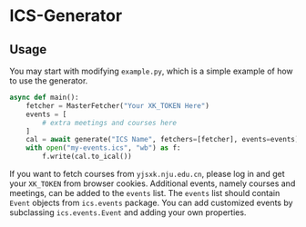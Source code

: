 # ICS-Generator

## Usage

You may start with modifying `example.py`, which is a simple example of how to use the generator.

```python
async def main():
    fetcher = MasterFetcher("Your XK_TOKEN Here")
    events = [
        # extra meetings and courses here
    ]
    cal = await generate("ICS Name", fetchers=[fetcher], events=events)
    with open("my-events.ics", "wb") as f:
        f.write(cal.to_ical())
```

If you want to fetch courses from `yjsxk.nju.edu.cn`, please log in and get your `XK_TOKEN` from browser cookies.
Additional events, namely courses and meetings, can be added to the `events` list.
The `events` list should contain `Event` objects from `ics.events` package. You can add customized events by
subclassing `ics.events.Event` and adding your own properties.
